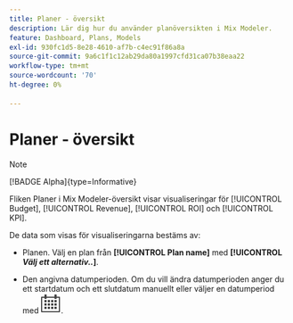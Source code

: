 ```yaml
---
title: Planer - översikt
description: Lär dig hur du använder planöversikten i Mix Modeler.
feature: Dashboard, Plans, Models
exl-id: 930fc1d5-8e28-4610-af7b-c4ec91f86a8a
source-git-commit: 9a6c1f1c12ab29da80a1997cfd31ca07b38eaa22
workflow-type: tm+mt
source-wordcount: '70'
ht-degree: 0%

---
```


# Planer - översikt

>[!NOTE]
>
>[!BADGE Alpha]{type=Informative}


Fliken Planer i Mix Modeler-översikt visar visualiseringar för [!UICONTROL Budget], [!UICONTROL Revenue], [!UICONTROL ROI] och [!UICONTROL KPI].

De data som visas för visualiseringarna bestäms av:

* Planen. Välj en plan från **[!UICONTROL Plan name]** med **[!UICONTROL _Välj ett alternativ.._]**.

* Den angivna datumperioden. Om du vill ändra datumperioden anger du ett startdatum och ett slutdatum manuellt eller väljer en datumperiod med ![Kalender](/help/assets/icons/Calendar.svg).


